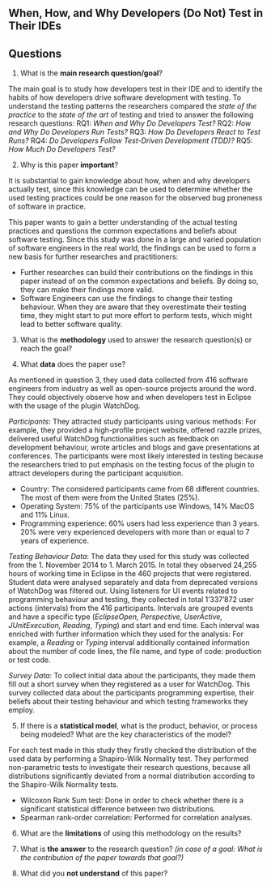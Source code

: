 ## When, How, and Why Developers (Do Not) Test in Their IDEs

## Questions

1. What is the **main research question/goal**?

The main goal is to study how developers test in their IDE and to identify the habits of how developers drive software development with testing.  To understand the testing patterns the researchers compared the _state of the practice_ to the _state of the art_ of testing and tried to answer the following research questions:
RQ1: _When and Why Do Developers Test?_
RQ2: _How and Why Do Developers Run Tests?_
RQ3: _How Do Developers React to Test Runs?_
RQ4: _Do Developers Follow Test-Driven Development (TDD)?_
RQ5: _How Much Do Developers Test?_


2. Why is this paper **important**?

It is substantial to gain knowledge about how, when and why developers actually test, since this knowledge can be used to determine whether the used testing practices could be one reason for the observed bug proneness of software in practice. 

This paper wants to gain a better understanding of the actual testing practices and questions the common expectations and beliefs about software testing. Since this study was done in a large and varied population of software engineers in the real world, the findings can be used to form a new basis for further researches and practitioners: 

* Further researches can build their contributions on the findings in this paper instead of on the common expectations and beliefs. By doing so, they can make their findings more valid. 
* Software Engineers can use the findings to change their testing behaviour. When they are aware that they overestimate their testing time, they might start to put more effort to perform tests, which might lead to better software quality.


3. What is the **methodology** used to answer the research question(s) or reach the goal?


4. What **data** does the paper use?

As mentioned in question 3, they used data collected from 416 software engineers from industry as well as open-source projects around the word. They could objectively observe how and when developers test in Eclipse with the usage of the plugin WatchDog. 

_Participants_: 
They attracted study participants using various methods: For example, they provided a high-profile project website, offered razzle prizes, delivered useful WatchDog functionalities such as feedback on development behaviour, wrote articles and blogs and gave presentations at conferences. The participants were most likely interested in testing because the researchers tried to put emphasis on the testing focus of the plugin to attract developers during the participant acquisition.
* Country: The considered participants came from 68 different countries. The most of them were from the United States (25%).
* Operating System: 75% of the participants use Windows, 14% MacOS and 11% Linux.
* Programming experience: 60% users had less experience than 3 years. 20% were very experienced developers with more than or equal to 7 years of experience.

_Testing Behaviour Data_: 
The data they used for this study was collected from the 1. November 2014 to 1. March 2015. In total they observed 24,255 hours of working time in Eclipse in the 460 projects that were registered. Student data were analysed separately and data from deprecated versions of WatchDog was filtered out. 
Using listeners for UI events related to programming behaviour and testing, they collected in total 1’337’872 user actions (intervals) from the 416 participants. Intervals are grouped events and have a specific type (_EclipseOpen, Perspective, UserActive, JUnitExecution, Reading, Typing_) and start and end time. Each interval was enriched with further information which they used for the analysis: For example, a _Reading_ or _Typing_ interval additionally contained information about the number of code lines, the file name, and type of code: production or test code.

_Survey Data_: 
To collect initial data about the participants, they made them fill out a short survey when they registered as a user for WatchDog. This survey collected data about the participants programming expertise, their beliefs about their testing behaviour and which testing frameworks they employ. 


5. If there is a **statistical model**, what is the product, behavior, or process being modeled? What are the key characteristics of the model?

For each test made in this study they firstly checked the distribution of the used data by performing a Shapiro-Wilk Normality test.  They performed non-parametric tests to investigate their research questions, because all distributions significantly deviated from a normal distribution according to the Shapiro-Wilk Normality tests.
* Wilcoxon Rank Sum test: Done in order to check whether there is a significant statistical difference between two distributions.
* Spearman rank-order correlation: Performed for correlation analyses.

6. What are the **limitations** of using this methodology on the results?


7. What is **the answer** to the research question? _(in case of a goal: What is the contribution of the paper towards that goal?)_


8. What did you **not understand** of this paper?

